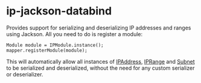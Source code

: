 # ip-jackson-databind

Provides support for serializing and deserializing IP addresses and ranges using Jackson. All you need to do is register a module:

    Module module = IPModule.instance();
    mapper.registerModule(module);

This will automatically allow all instances of [IPAddress](https://robtimus.github.io/ip-utils/apidocs/com/github/robtimus/net/ip/IPAddress.html), [IPRange](https://robtimus.github.io/ip-utils/apidocs/com/github/robtimus/net/ip/IPRange.html) and [Subnet](https://robtimus.github.io/ip-utils/apidocs/com/github/robtimus/net/ip/Subnet.html) to be serialized and deserialized, without the need for any custom serializer or deserializer.
